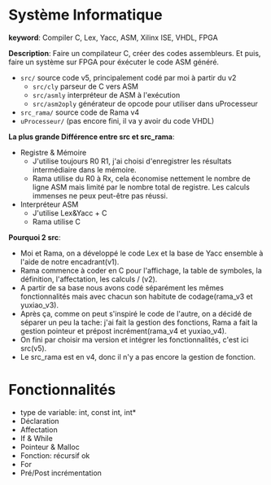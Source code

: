 # Système Informatique
**keyword**: Compiler C, Lex, Yacc, ASM, Xilinx ISE, VHDL, FPGA

**Description**: Faire un compilateur C, créer des codes assembleurs. Et puis, faire un système sur FPGA pour éxécuter le code ASM généré.

- `src/` source code v5, principalement codé par moi à partir du v2
  - `src/cly` parseur de C vers ASM
  - `src/asmly` interpréteur de ASM à l'exécution
  - `src/asm2oply` générateur de opcode pour utiliser dans uProcesseur
- `src_rama/` source code de Rama v4
- `uProcesseur/` (pas encore fini, il va y avoir du code VHDL)

**La plus grande Différence entre src et src_rama**:
- Registre & Mémoire
  - J'utilise toujours R0 R1, j'ai choisi d'enregistrer les résultats intermédiaire dans le mémoire.
  - Rama utilise du R0 à Rx, cela économise nettement le nombre de ligne ASM mais limité par le nombre total de registre. Les calculs immenses ne peux peut-être pas réussi.
- Interpréteur ASM
  - J'utilise Lex&Yacc + C
  - Rama utilise C

**Pourquoi 2 src**:
- Moi et Rama, on a développé le code Lex et la base de Yacc ensemble à l'aide de notre encadrant(v1).
- Rama commence à coder en C pour l'affichage, la table de symboles, la définition, l'affectation, les calculs / (v2).
- A partir de sa base nous avons codé séparément les mêmes fonctionnalités mais avec chacun son habitute de codage(rama_v3 et yuxiao_v3).
- Après ça, comme on peut s'inspiré le code de l'autre, on a décidé de séparer un peu la tache: j'ai fait la gestion des fonctions, Rama a fait la gestion pointeur et prépost incrément(rama_v4 et yuxiao_v4).
- On fini par choisir ma version et intégrer les fonctionnalités, c'est ici src(v5).
- Le src_rama est en v4, donc il n'y a pas encore la gestion de fonction.

# Fonctionnalités
- type de variable: int, const int, int*
- Déclaration
- Affectation
- If & While
- Pointeur & Malloc
- Fonction: récursif ok
- For
- Pré/Post incrémentation
